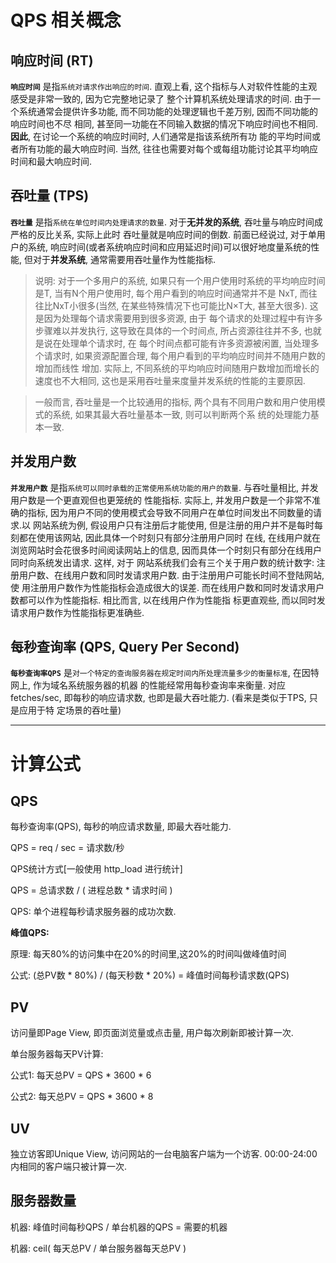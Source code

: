 # QPS 相关概念

## 响应时间 (RT)

**`响应时间`** 是指`系统对请求作出响应的时间`. 直观上看, 这个指标与人对软件性能的主观感受是非常一致的, 因为它完整地记录了
整个计算机系统处理请求的时间. 由于一个系统通常会提供许多功能, 而不同功能的处理逻辑也千差万别, 因而不同功能的响应时间也不尽
相同, 甚至同一功能在不同输入数据的情况下响应时间也不相同. **因此**, 在讨论一个系统的响应时间时, 人们通常是指该系统所有功
能的平均时间或者所有功能的最大响应时间. 当然, 往往也需要对每个或每组功能讨论其平均响应时间和最大响应时间.


## 吞吐量 (TPS)

**`吞吐量`** 是指`系统在单位时间内处理请求的数量`. 对于**无并发的系统**, 吞吐量与响应时间成严格的反比关系, 实际上此时
吞吐量就是响应时间的倒数. 前面已经说过, 对于单用户的系统, 响应时间(或者系统响应时间和应用延迟时间)可以很好地度量系统的性
能, 但对于**并发系统**, 通常需要用吞吐量作为性能指标.

> 说明:
> 对于一个多用户的系统, 如果只有一个用户使用时系统的平均响应时间是T, 当有N个用户使用时, 每个用户看到的响应时间通常并不是
> NxT, 而往往比NxT小很多(当然, 在某些特殊情况下也可能比N×T大, 甚至大很多). 这是因为处理每个请求需要用到很多资源, 由于
> 每个请求的处理过程中有许多步骤难以并发执行, 这导致在具体的一个时间点, 所占资源往往并不多, 也就是说在处理单个请求时, 在
> 每个时间点都可能有许多资源被闲置, 当处理多个请求时, 如果资源配置合理, 每个用户看到的平均响应时间并不随用户数的增加而线性
> 增加. 实际上, 不同系统的平均响应时间随用户数增加而增长的速度也不大相同, 这也是采用吞吐量来度量并发系统的性能的主要原因. 


> 一般而言, 吞吐量是一个比较通用的指标, 两个具有不同用户数和用户使用模式的系统, 如果其最大吞吐量基本一致, 则可以判断两个系
> 统的处理能力基本一致.


## 并发用户数

**`并发用户数`** 是指`系统可以同时承载的正常使用系统功能的用户的数量`. 与吞吐量相比, 并发用户数是一个更直观但也更笼统的
性能指标.  实际上, 并发用户数是一个非常不准确的指标, 因为用户不同的使用模式会导致不同用户在单位时间发出不同数量的请求.以
网站系统为例, 假设用户只有注册后才能使用, 但是注册的用户并不是每时每刻都在使用该网站, 因此具体一个时刻只有部分注册用户同时
在线, 在线用户就在浏览网站时会花很多时间阅读网站上的信息, 因而具体一个时刻只有部分在线用户同时向系统发出请求. 这样, 对于
网站系统我们会有三个关于用户数的统计数字: 注册用户数、在线用户数和同时发请求用户数. 由于注册用户可能长时间不登陆网站, 使
用注册用户数作为性能指标会造成很大的误差. 而在线用户数和同时发请求用户数都可以作为性能指标. 相比而言, 以在线用户作为性能指
标更直观些, 而以同时发请求用户数作为性能指标更准确些.

## 每秒查询率 (QPS, Query Per Second)

**`每秒查询率QPS`** 是`对一个特定的查询服务器在规定时间内所处理流量多少的衡量标准`, 在因特网上, 作为域名系统服务器的机器
的性能经常用每秒查询率来衡量. 对应fetches/sec, 即每秒的响应请求数, 也即是最大吞吐能力. (看来是类似于TPS, 只是应用于特
定场景的吞吐量)


---


# 计算公式

## QPS

每秒查询率(QPS), 每秒的响应请求数量, 即最大吞吐能力.

QPS = req / sec = 请求数/秒

QPS统计方式\[一般使用 http_load 进行统计]

QPS = 总请求数 / ( 进程总数 * 请求时间 )

QPS: 单个进程每秒请求服务器的成功次数.

**峰值QPS:**

原理: 每天80%的访问集中在20%的时间里,这20%的时间叫做峰值时间

公式: (总PV数 * 80%) / (每天秒数 * 20%) = 峰值时间每秒请求数(QPS)


## PV

访问量即Page View, 即页面浏览量或点击量, 用户每次刷新即被计算一次.

单台服务器每天PV计算:

公式1: 每天总PV = QPS * 3600 * 6

公式2: 每天总PV = QPS * 3600 * 8

## UV

独立访客即Unique View, 访问网站的一台电脑客户端为一个访客. 00:00-24:00 内相同的客户端只被计算一次.

## 服务器数量

机器: 峰值时间每秒QPS / 单台机器的QPS = 需要的机器

机器: ceil( 每天总PV / 单台服务器每天总PV )
